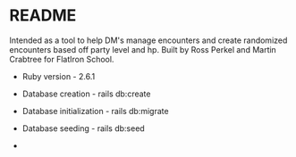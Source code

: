 # README

Intended as a tool to help DM's manage encounters and create randomized encounters based off party level and hp. Built by Ross Perkel and Martin Crabtree for FlatIron School.


* Ruby version   -  2.6.1

* Database creation - rails db:create

* Database initialization  - rails db:migrate 

* Database seeding - rails db:seed

* 
